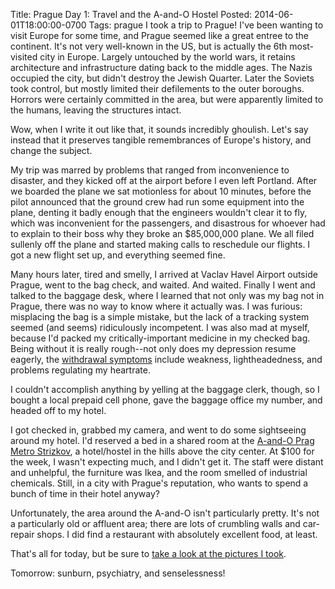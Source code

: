 Title: Prague Day 1: Travel and the A-and-O Hostel
Posted: 2014-06-01T18:00:00-0700
Tags:
    prague
I took a trip to Prague! I've been wanting to visit Europe for some time, and Prague seemed like a great entree to the continent. It's not very well-known in the US, but is actually the 6th most-visited city in Europe. Largely untouched by the world wars, it retains architecture and infrastructure dating back to the middle ages. The Nazis occupied the city, but didn't destroy the Jewish Quarter. Later the Soviets took control, but mostly limited their defilements to the outer boroughs. Horrors were certainly committed in the area, but were apparently limited to the humans, leaving the structures intact.

Wow, when I write it out like that, it sounds incredibly ghoulish. Let's say instead that it preserves tangible remembrances of Europe's history, and change the subject.

My trip was marred by problems that ranged from inconvenience to disaster, and they kicked off at the airport before I even left Portland. After we boarded the plane we sat motionless for about 10 minutes, before the pilot announced that the ground crew had run some equipment into the plane, denting it badly enough that the engineers wouldn't clear it to fly, which was inconvenient for the passengers, and disastrous for whoever had to explain to their boss why they broke an $85,000,000 plane. We all filed sullenly off the plane and started making calls to reschedule our flights. I got a new flight set up, and everything seemed fine.

Many hours later, tired and smelly, I arrived at Vaclav Havel Airport outside Prague, went to the bag check, and waited. And waited. Finally I went and talked to the baggage desk, where I learned that not only was my bag not in Prague, there was no way to know where it actually was. I was furious: misplacing the bag is a simple mistake, but the lack of a tracking system seemed (and seems) ridiculously incompetent. I was also mad at myself, because I'd packed my critically-important medicine in my checked bag. Being without it is really rough--not only does my depression resume eagerly, the [withdrawal symptoms](http://en.wikipedia.org/wiki/Venlafaxine#Discontinuation_syndrome) include weakness, lightheadedness, and problems regulating my heartrate.

I couldn't accomplish anything by yelling at the baggage clerk, though, so I bought a local prepaid cell phone, gave the baggage office my number, and headed off to my hotel.

I got checked in, grabbed my camera, and went to do some sightseeing around my hotel. I'd reserved a bed in a shared room at the [A-and-O Prag Metro Strizkov](http://www.aohostels.com/en/prague/prag-metro-strizkov/), a hotel/hostel in the hills above the city center. At $100 for the week, I wasn't expecting much, and I didn't get it. The staff were distant and unhelpful, the furniture was Ikea, and the room smelled of industrial chemicals. Still, in a city with Prague's reputation, who wants to spend a bunch of time in their hotel anyway?

Unfortunately, the area around the A-and-O isn't particularly pretty. It's not a particularly old or affluent area; there are lots of crumbling walls and car-repair shops. I did find a restaurant with absolutely excellent food, at least.

That's all for today, but be sure to [take a look at the pictures I took](https://catsnap.andrewlorente.com/image/1925).

Tomorrow: sunburn, psychiatry, and senselessness!
